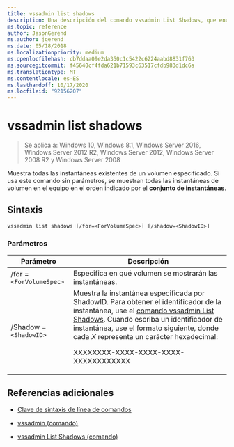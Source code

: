 ```yaml
---
title: vssadmin list shadows
description: Una descripción del comando vssadmin List Shadows, que enumera todas las instantáneas existentes de un volumen especificado.
ms.topic: reference
author: JasonGerend
ms.author: jgerend
ms.date: 05/18/2018
ms.localizationpriority: medium
ms.openlocfilehash: cb7ddaa09e2da350c1c5422c6224aabd8831f763
ms.sourcegitcommit: f45640cf4fda621b71593c63517cfdb983d1dc6a
ms.translationtype: MT
ms.contentlocale: es-ES
ms.lasthandoff: 10/17/2020
ms.locfileid: "92156207"
---
```

# <a name="vssadmin-list-shadows"></a>vssadmin list shadows

> Se aplica a: Windows 10, Windows 8.1, Windows Server 2016, Windows Server 2012 R2, Windows Server 2012, Windows Server 2008 R2 y Windows Server 2008

Muestra todas las instantáneas existentes de un volumen especificado. Si usa este comando sin parámetros, se muestran todas las instantáneas de volumen en el equipo en el orden indicado por el **conjunto de instantáneas**.

## <a name="syntax"></a>Sintaxis

```
vssadmin list shadows [/for=<ForVolumeSpec>] [/shadow=<ShadowID>]
```

### <a name="parameters"></a>Parámetros

| Parámetro | Descripción |
|--|--|
| /for =`<ForVolumeSpec>` | Especifica en qué volumen se mostrarán las instantáneas. |
| /Shadow =`<ShadowID>` | Muestra la instantánea especificada por ShadowID. Para obtener el identificador de la instantánea, use el [comando vssadmin List Shadows](vssadmin-list-shadows.md). Cuando escriba un identificador de instantánea, use el formato siguiente, donde cada *X* representa un carácter hexadecimal:<p>XXXXXXXX-XXXX-XXXX-XXXX-XXXXXXXXXXXX |

## <a name="additional-references"></a>Referencias adicionales

- [Clave de sintaxis de línea de comandos](command-line-syntax-key.md)

- [vssadmin (comando)](vssadmin.md)

- [vssadmin List Shadows (comando)](vssadmin-list-shadows.md)
